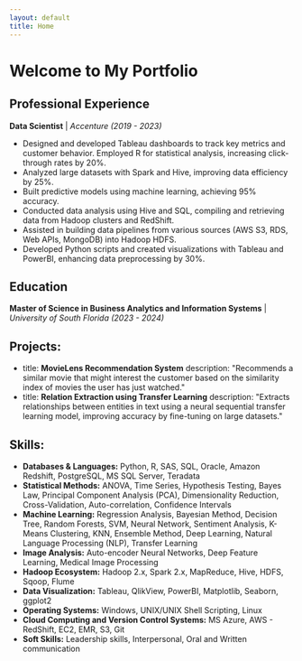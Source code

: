 ```yaml
---
layout: default
title: Home
---
```

# Welcome to My Portfolio

## Professional Experience
<p><strong>Data Scientist</strong> | <em>Accenture (2019 - 2023)</em></p>
<ul>
  <li>Designed and developed Tableau dashboards to track key metrics and customer behavior. Employed R for statistical analysis, increasing click-through rates by 20%.</li>
  <li>Analyzed large datasets with Spark and Hive, improving data efficiency by 25%.</li>
  <li>Built predictive models using machine learning, achieving 95% accuracy.</li>
  <li>Conducted data analysis using Hive and SQL, compiling and retrieving data from Hadoop clusters and RedShift.</li>
  <li>Assisted in building data pipelines from various sources (AWS S3, RDS, Web APIs, MongoDB) into Hadoop HDFS.</li>
  <li>Developed Python scripts and created visualizations with Tableau and PowerBI, enhancing data preprocessing by 30%.</li>
</ul>

## Education
<p><strong>Master of Science in Business Analytics and Information Systems</strong> | <em>University of South Florida (2023 - 2024)</em></p>

## Projects:
  - title: **MovieLens Recommendation System**
    description: "Recommends a similar movie that might interest the customer based on the similarity index of movies the user has just watched."
    <br>
  - title: **Relation Extraction using Transfer Learning**
    description: "Extracts relationships between entities in text using a neural sequential transfer learning model, improving accuracy by fine-tuning on large datasets."

## Skills:
  - **Databases & Languages:** Python, R, SAS, SQL, Oracle, Amazon Redshift, PostgreSQL, MS SQL Server, Teradata
  - **Statistical Methods:** ANOVA, Time Series, Hypothesis Testing, Bayes Law, Principal Component Analysis (PCA), Dimensionality Reduction, Cross-Validation, Auto-correlation, Confidence Intervals
  - **Machine Learning:** Regression Analysis, Bayesian Method, Decision Tree, Random Forests, SVM, Neural Network, Sentiment Analysis, K-Means Clustering, KNN, Ensemble Method, Deep Learning, Natural Language Processing (NLP), Transfer Learning
  - **Image Analysis:** Auto-encoder Neural Networks, Deep Feature Learning, Medical Image Processing
  - **Hadoop Ecosystem:** Hadoop 2.x, Spark 2.x, MapReduce, Hive, HDFS, Sqoop, Flume
  - **Data Visualization:** Tableau, QlikView, PowerBI, Matplotlib, Seaborn, ggplot2
  - **Operating Systems:** Windows, UNIX/UNIX Shell Scripting, Linux
  - **Cloud Computing and Version Control Systems:** MS Azure, AWS - RedShift, EC2, EMR, S3, Git
  - **Soft Skills:** Leadership skills, Interpersonal, Oral and Written communication

